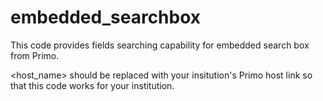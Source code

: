 # embedded_searchbox
This code provides fields searching capability for embedded search box from Primo.

<host_name> should be replaced with your insitution's Primo host link so that this code works for your institution.
